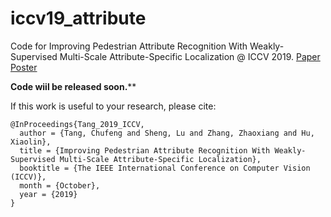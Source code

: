 # iccv19_attribute
Code for Improving Pedestrian Attribute Recognition With Weakly-Supervised Multi-Scale Attribute-Specific Localization @ ICCV 2019. [Paper](http://openaccess.thecvf.com/content_ICCV_2019/papers/Tang_Improving_Pedestrian_Attribute_Recognition_With_Weakly-Supervised_Multi-Scale_Attribute-Specific_Localization_ICCV_2019_paper.pdf) [Poster](https://chufengt.github.io/publication/pedestrian-attribute/iccv_poster_id2029.pdf)

**Code wiil be released soon.****

If this work is useful to your research, please cite:

```
@InProceedings{Tang_2019_ICCV,
  author = {Tang, Chufeng and Sheng, Lu and Zhang, Zhaoxiang and Hu, Xiaolin},
  title = {Improving Pedestrian Attribute Recognition With Weakly-Supervised Multi-Scale Attribute-Specific Localization},
  booktitle = {The IEEE International Conference on Computer Vision (ICCV)},
  month = {October},
  year = {2019}
}
```
